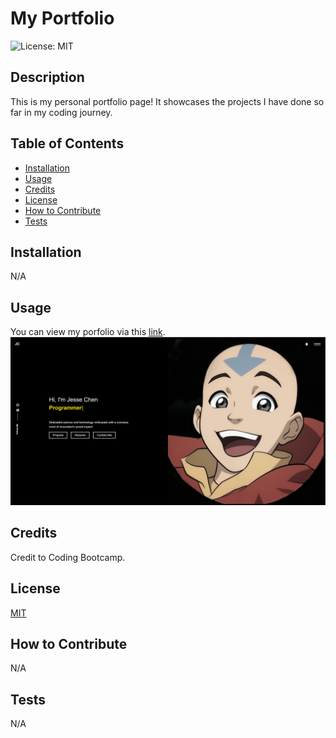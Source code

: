 # My Portfolio
![License: MIT](https://img.shields.io/badge/License-MIT-yellow.svg)

## Description

This is my personal portfolio page! It showcases the projects I have done so far in my coding journey. 

## Table of Contents

- [Installation](#installation)
- [Usage](#usage)
- [Credits](#credits)
- [License](#license)
- [How to Contribute](#how%20to%20contribute)
- [Tests](#tests)

## Installation

N/A

## Usage

You can view my porfolio via this [link]().
![alt screenshot](src/assets/images/Webpage.png)

## Credits

Credit to Coding Bootcamp.

## License
[MIT](https://opensource.org/licenses/MIT)

## How to Contribute

N/A

## Tests

N/A